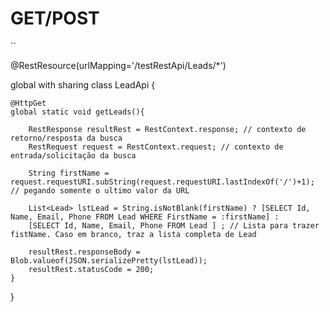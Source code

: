 
# GET/POST 
``

@RestResource(urlMapping='/testRestApi/Leads/*')

global with sharing class LeadApi {
   
    @HttpGet
    global static void getLeads(){
        
        RestResponse resultRest = RestContext.response; // contexto de retorno/resposta da busca 
        RestRequest request = RestContext.request; // contexto de entrada/solicitação da busca 

        String firstName = request.requestURI.subString(request.requestURI.lastIndexOf('/')+1); // pegando somente o ultimo valor da URL

        List<Lead> lstLead = String.isNotBlank(firstName) ? [SELECT Id, Name, Email, Phone FROM Lead WHERE FirstName = :firstName] : 
        [SELECT Id, Name, Email, Phone FROM Lead ] ; // Lista para trazer fistName. Caso em branco, traz a lista completa de Lead

        resultRest.responseBody = Blob.valueof(JSON.serializePretty(lstLead));
        resultRest.statusCode = 200;
    }
}
